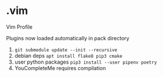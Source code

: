 .vim
====

Vim Profile

Plugins now loaded automatically in pack directory

 1. `git submodule update --init --recursive`
 2. debian deps `apt install flake8 pip3 cmake`
 3. user python packages `pip3 install --user pipenv poetry`
 3. YouCompleteMe requires compilation
